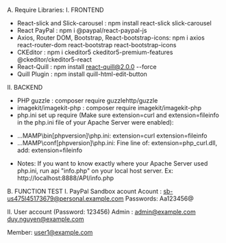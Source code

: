A. Require Libraries:
I. FRONTEND

- React-slick and Slick-carousel : npm install react-slick slick-carousel
- React PayPal : npm i @paypal/react-paypal-js
- Axios, Router DOM, Bootstrap, React-bootstrap-icons: npm i axios react-router-dom react-bootstrap react-bootstrap-icons
- CKEditor : npm i ckeditor5 ckeditor5-premium-features @ckeditor/ckeditor5-react
- React-Quill : npm install react-quill@2.0.0 --force
- Quill Plugin : npm install quill-html-edit-button

II. BACKEND

- PHP guzzle : composer require guzzlehttp/guzzle
- imagekit/imagekit-php : composer require imagekit/imagekit-php
- php.ini set up require (Make sure extension=curl and extension=fileinfo in the php.ini file of your Apache Server were enabled):

* ...MAMP\bin\[phpversion]\php.ini: extension=curl extension=fileinfo
* ...MAMP\conf\[phpversion]\php.ini: Fine line of: extension=php_curl.dll, add: extension=fileinfo

- Notes: If you want to know exactly where your Apache Server used php.ini, run api "info.php" on your local host server. Ex: http://localhost:8888/API/info.php

B. FUNCTION TEST
I. PayPal Sandbox acount
Acount : sb-us475l45173679@personal.example.com
Passwords: Aa123456@

II. User account (Password: 123456)
Admin : admin@example.com
duy.nguyen@example.com

Member: user1@example.com
